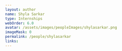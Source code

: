 ```yaml
---
layout: author
name: Shyla Sarkar
type: Internships
webOrder: 6.0
avatar: /assets/images/peopleImages/shylasarkar.png
imageMask: 0
permalink: /people/shylasarkar
links:
---
```

